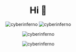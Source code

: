 <h1 align="center">Hi 👋</h1>
<p align="center">
  <img src="https://github-readme-stats.vercel.app/api?username=cyberinferno&show_icons=true&theme=dark&line_height=33" alt="cyberinferno" />
  <img src="https://github-readme-stats.vercel.app/api/top-langs/?username=cyberinferno&hide=html&theme=dark&line_height=33" alt="cyberinferno" />
</p>
<p align="center"><img src="https://github-readme-streak-stats.herokuapp.com/?user=cyberinferno" alt="cyberinferno" /></p>
<p align="center"><img src="https://komarev.com/ghpvc/?username=cyberinferno&label=Profile%20views&color=0e75b6&style=flat" alt="cyberinferno" /></p>
